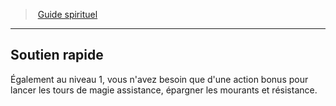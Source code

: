 ﻿---
!GenericItem
Name: Soutien rapide
Id: cleric_guide_hd.md#soutien-rapide
ParentLink: cleric_guide_hd.md#guide-spirituel
ParentName: Guide spirituel
NameLevel: 2
Attributes:
  Name: Soutien rapide
  Markdown: >+
    ## <!--Name-->Soutien rapide<!--/Name-->


    Également au niveau 1, vous n'avez besoin que d'une action bonus pour lancer les tours de magie assistance, épargner les mourants et résistance.

AttributesDictionary: >+
  Name: Soutien rapide

  Markdown: >+

    ## <!--Name-->Soutien rapide<!--/Name-->





    Également au niveau 1, vous n'avez besoin que d'une action bonus pour lancer les tours de magie assistance, épargner les mourants et résistance.



---
> [Guide spirituel](hd_cleric_guide.md)

---

## Soutien rapide

Également au niveau 1, vous n'avez besoin que d'une action bonus pour lancer les tours de magie assistance, épargner les mourants et résistance.

